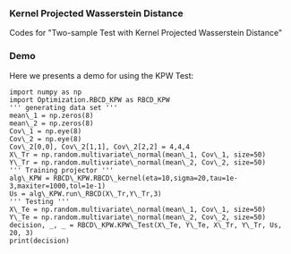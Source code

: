 ### Kernel Projected Wasserstein Distance
Codes for "Two-sample Test with Kernel Projected Wasserstein Distance"


### Demo
Here we presents a demo for using the KPW Test:
<pre><code>import numpy as np
import Optimization.RBCD_KPW as RBCD_KPW
''' generating data set '''
mean\_1 = np.zeros(8)
mean\_2 = np.zeros(8)
Cov\_1 = np.eye(8)
Cov\_2 = np.eye(8)
Cov\_2[0,0], Cov\_2[1,1], Cov\_2[2,2] = 4,4,4
X\_Tr = np.random.multivariate\_normal(mean\_1, Cov\_1, size=50)
Y\_Tr = np.random.multivariate\_normal(mean\_2, Cov\_2, size=50)
''' Training projector '''
alg\_KPW = RBCD\_KPW.RBCD\_kernel(eta=10,sigma=20,tau=1e-3,maxiter=1000,tol=1e-1)
Us = alg\_KPW.run\_RBCD(X\_Tr,Y\_Tr,3)
''' Testing '''
X\_Te = np.random.multivariate\_normal(mean\_1, Cov\_1, size=50)
Y\_Te = np.random.multivariate\_normal(mean\_2, Cov\_2, size=50)
decision, _, _ = RBCD\_KPW.KPW\_Test(X\_Te, Y\_Te, X\_Tr, Y\_Tr, Us, 20, 3)
print(decision)</code></pre>
